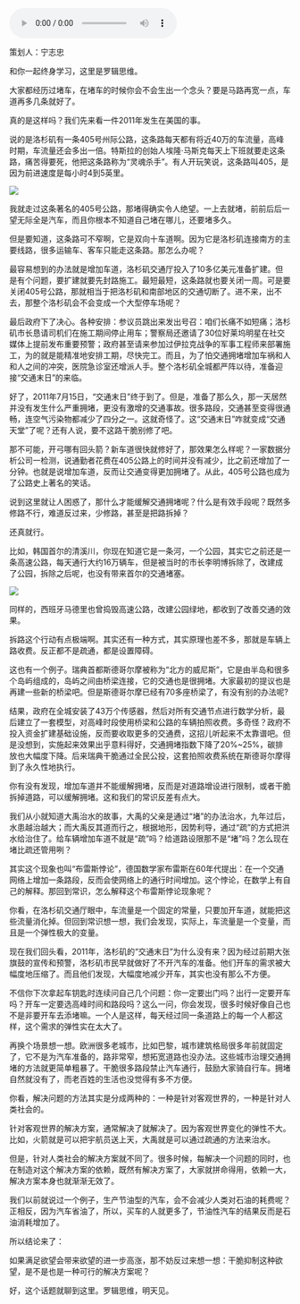 <audio src="http://igetoss.cdn.igetget.com/mp3/201812/11/201812111108078508267687.mp3" controls="controls">您的浏览器不支持 audio 标签。</audio><p>策划人：宁志忠</p><p>和你一起终身学习，这里是罗辑思维。</p><p>大家都经历过堵车，在堵车的时候你会不会生出一个念头？要是马路再宽一点，车道再多几条就好了。</p><p>真的是这样吗？我们先来看一件2011年发生在美国的事。</p><p> </p><p></p><p></p><p>说的是洛杉矶有一条405号州际公路，这条路每天都有将近40万的车流量，高峰时期，车流量还会多出一倍。特斯拉的创始人埃隆·马斯克每天上下班就要走这条路，痛苦得要死，他把这条路称为“灵魂杀手”。有人开玩笑说，这条路叫405，是因为前进速度是每小时4到5英里。</p><img src="https://piccdn.igetget.com/img/201812/11/201812111110480670172267.jpg" /><p>我就走过这条著名的405号公路，那堵得确实令人绝望。一上去就堵，前前后后一望无际全是汽车，而且你根本不知道自己堵在哪儿，还要堵多久。</p><p>但是要知道，这条路可不窄啊，它是双向十车道啊。因为它是洛杉矶连接南方的主要线路，很多运输车、客车只能走这条路。那怎么办呢？</p><p>最容易想到的办法就是增加车道，洛杉矶交通厅投入了10多亿美元准备扩建。但是有个问题，要扩建就要先封路施工。最短最短，这条路就也要关闭一周。可是要关闭405号公路，那就相当于把洛杉矶和南部地区的交通切断了。进不来，出不去，那整个洛杉矶会不会变成一个大型停车场呢？</p><p>最后政府下了决心。各种安排：参议员跳出来发出号召：咱们长痛不如短痛；洛杉矶市长恳请司机们在施工期间停止用车；警察局还邀请了30位好莱坞明星在社交媒体上提前发布重要预警；政府甚至请来参加过伊拉克战争的军事工程师来部署施工，为的就是能精准地安排工期，尽快完工。而且，为了怕交通拥堵增加车祸和人和人之间的冲突，医院急诊室还增派人手。整个洛杉矶全城都严阵以待，准备迎接“交通末日”的来临。</p><p>好了，2011年7月15日，“交通末日”终于到了。但是，准备了那么久，那一天居然并没有发生什么严重拥堵，更没有激增的交通事故。很多路段，交通甚至变得很通畅，连空气污染物都减少了四分之一。这就奇怪了。这“交通末日”咋就变成“交通天堂”了呢？还有人说，要不这路干脆别修了吧。</p><p>那不可能，开弓哪有回头箭？新车道很快就修好了，那效果怎么样呢？一家数据分析公司一检测，说通勤者花费在405公路上的时间并没有减少，比之前还增加了一分钟。也就是说增加车道，反而让交通变得更加拥堵了。从此，405号公路也成为了公路史上著名的笑话。</p><p>说到这里就让人困惑了，那什么才能缓解交通拥堵呢？什么是有效手段呢？既然多修路不行，难道反过来，少修路，甚至是把路拆掉？</p><p>还真就行。</p><p> </p><p>比如，韩国首尔的清溪川，你现在知道它是一条河，一个公园，其实它之前还是一条高速公路，每天通行大约16万辆车，但是被当时的市长李明博拆除了，改建成了公园，拆除之后呢，也没有带来首尔的交通堵塞。</p><img src="https://piccdn.igetget.com/img/201812/11/201812111119520822517597.jpg" /><p>同样的，西班牙马德里也曾捣毁高速公路，改建公园绿地，都收到了改善交通的效果。</p><p>拆路这个行动有点极端啊。其实还有一种方式，其实原理也差不多，那就是车辆上路收费。反正都不是疏通，都是设置障碍。</p><p>这也有一个例子。瑞典首都斯德哥尔摩被称为“北方的威尼斯”，它是由半岛和很多个岛屿组成的，岛屿之间由桥梁连接，它的交通也是很拥堵。大家最初的提议也是再建一些新的桥梁吧。但是斯德哥尔摩已经有70多座桥梁了，有没有别的办法呢?</p><p>结果，政府在全城安装了43万个传感器，然后对所有交通节点进行数学分析，最后建立了一套模型，对高峰时段使用桥梁和公路的车辆拍照收费。多奇怪？政府不投入资金扩建基础设施，反而要收取更多的交通费，这招儿听起来不太靠谱吧。但是没想到，实施起来效果出乎意料得好，交通拥堵指数下降了20%~25%，碳排放也大幅度下降。后来瑞典干脆通过全民公投，这套拍照收费系统在斯德哥尔摩得到了永久性地执行。</p><p>你有没有发现，增加车道并不能缓解拥堵，反而是对道路增设进行限制，或者干脆拆掉道路，可以缓解拥堵。这和我们的常识反差有点大。</p><p>我们从小就知道大禹治水的故事，大禹的父亲是通过“堵”的办法治水，九年过后，水患越治越大；而大禹反其道而行之，根据地形，因势利导，通过“疏”的方式把洪水给治住了。给车辆增加车道不就是“疏”吗？给道路设限那不是“堵”吗？怎么现在堵比疏还管用咧？</p><p>其实这个现象也叫“布雷斯悖论”，德国数学家布雷斯在60年代提出：在一个交通网络上增加一条路段，反而会使网络上的通行时间增加。这个悖论，在数学上有自己的解释。那回到常识，怎么解释这个布雷斯悖论现象呢？</p><p>你看，在洛杉矶交通厅眼中，车流量是一个固定的常量，只要加开车道，就能把这些流量消化掉。但回到常识想一想，我们会发现，实际上，车流量是一个变量，而且是一个弹性极大的变量。</p><p>现在我们回头看，2011年，洛杉矶的“交通末日”为什么没有来？因为经过前期大张旗鼓的宣传和预警，洛杉矶市民早就做好了不开汽车的准备。他们开车的需求被大幅度地压缩了。而且他们发现，大幅度地减少开车，其实也没有那么不方便。</p><p>不信你下次拿起车钥匙时连续问自己几个问题：你一定要出门吗？出行一定要开车吗？开车一定要选高峰时间和路段吗？这么一问，你会发现，很多时候好像自己也不是非要开车去添堵嘛。一个人是这样，每天经过同一条道路上的每一个人都这样，这个需求的弹性实在太大了。</p><p>再换个场景想一想。欧洲很多老城市，比如巴黎，城市建筑格局很多年前就固定了，它不是为汽车准备的，路非常窄，想拓宽道路也没办法。这些城市治理交通拥堵的方法就更简单粗暴了。干脆很多路段禁止汽车通行，鼓励大家骑自行车。拥堵自然就没有了，而老百姓的生活也没觉得有多不方便。</p><p>你看，解决问题的方法其实是分成两种的：一种是针对客观世界的，一种是针对人类社会的。</p><p>针对客观世界的解决方案，通常解决了就解决了。因为客观世界变化的弹性不大。比如，火箭就是可以把宇航员送上天，大禹就是可以通过疏通的方法来治水。</p><p>但是，针对人类社会的解决方案就不同了。很多时候，每解决一个问题的同时，也在制造对这个解决方案的依赖，既然有解决方案了，大家就拼命得用，依赖一大，解决方案本身也就渐渐无效了。</p><p>我们以前就说过一个例子，生产节油型的汽车，会不会减少人类对石油的耗费呢？正相反，因为汽车省油了，所以，买车的人就更多了，节油性汽车的结果反而是石油消耗增加了。</p><p>所以结论来了：</p><p>如果满足欲望会带来欲望的进一步高涨，那不妨反过来想一想：干脆抑制这种欲望，是不是也是一种可行的解决方案呢？</p><p> </p><p>好，这个话题就聊到这里。罗辑思维，明天见。</p>